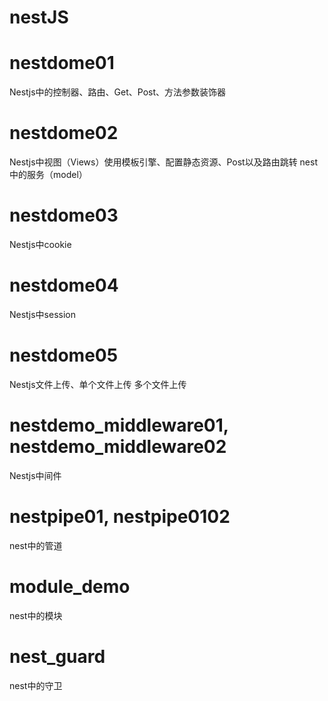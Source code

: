 <!--
 * @Author: chenxiao chenxiao@uino.com
 * @Date: 2022-10-11 17:07:51
 * @LastEditors: chenxiao chenxiao@uino.com
 * @LastEditTime: 2022-10-22 16:26:34
 * @FilePath: \nestJS\README.md
 * @Description: 这是默认设置,请设置`customMade`, 打开koroFileHeader查看配置 进行设置: https://github.com/OBKoro1/koro1FileHeader/wiki/%E9%85%8D%E7%BD%AE
-->
# nestJS

# nestdome01

Nestjs中的控制器、路由、Get、Post、方法参数装饰器

# nestdome02

Nestjs中视图（Views）使用模板引擎、配置静态资源、Post以及路由跳转 nest中的服务（model）

# nestdome03

Nestjs中cookie

# nestdome04

Nestjs中session

# nestdome05

Nestjs文件上传、单个文件上传 多个文件上传
# nestdemo_middleware01, nestdemo_middleware02

Nestjs中间件

# nestpipe01, nestpipe0102

nest中的管道

#  module_demo
nest中的模块

# nest_guard

nest中的守卫